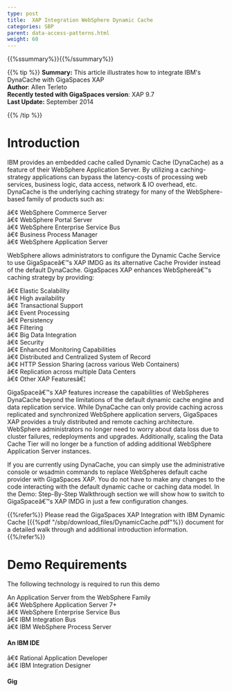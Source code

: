 ```yaml
---
type: post
title:  XAP Integration WebSphere Dynamic Cache
categories: SBP
parent: data-access-patterns.html
weight: 60
---
```


{{%ssummary%}}{{%/ssummary%}}

{{% tip %}}
**Summary:** This article illustrates how to integrate IBM's DynaCache with GigaSpaces XAP <br/>
**Author**: Allen Terleto<br/>
**Recently tested with GigaSpaces version**: XAP 9.7<br/>
**Last Update:** September 2014<br/>

{{% /tip %}}



# Introduction
IBM provides an embedded cache called Dynamic Cache (DynaCache) as a feature of their WebSphere Application Server. By utilizing a caching-strategy applications can bypass the latency-costs of processing web services, business logic, data access, network & IO overhead, etc. DynaCache is the underlying caching strategy for many of the WebSphere-based family of products such as:

â€¢	WebSphere Commerce Server <br>
â€¢	WebSphere Portal Server  <br>
â€¢	WebSphere Enterprise Service Bus <br>
â€¢	Business Process Manager    <br>
â€¢	WebSphere Application Server

WebSphere allows administrators to configure the Dynamic Cache Service to use GigaSpaceâ€™s XAP IMDG as its alternative Cache Provider instead of the default DynaCache. GigaSpaces XAP enhances WebSphereâ€™s caching strategy by providing:

â€¢	Elastic Scalability <br>
â€¢	High availability <br>
â€¢	Transactional Support <br>
â€¢	Event Processing <br>
â€¢	Persistency <br>
â€¢	Filtering   <br>
â€¢	Big Data Integration  <br>
â€¢	Security       <br>
â€¢	Enhanced Monitoring Capabilities <br>
â€¢	Distributed and Centralized System of Record  <br>
â€¢	HTTP Session Sharing (across various Web Containers) <br>
â€¢	Replication across multiple Data Centers<br>
â€¢	Other XAP Featuresâ€¦

GigaSpaceâ€™s XAP features increase the capabilities of WebSpheres DynaCache beyond the limitations of the default dynamic cache engine and data replication service. While DynaCache can only provide caching across replicated and synchronized WebSphere application servers, GigaSpaces XAP provides a truly distributed and remote caching architecture. WebSphere administrators no longer need to worry about data loss due to cluster failures, redeployments and upgrades. Additionally, scaling the Data Cache Tier will no longer be a function of adding additional WebSphere Application Server instances.

If you are currently using DynaCache, you can simply use the administrative console or wsadmin commands to replace WebSpheres default cache provider with GigaSpaces XAP. You do not have to make any changes to the code interacting with the default dynamic cache or caching data model. In the Demo: Step-By-Step Walkthrough section we will show how to switch to GigaSpaceâ€™s XAP IMDG in just a few configuration changes.

{{%refer%}}
Please read the GigaSpaces XAP Integration with IBM Dynamic Cache [{{%pdf "/sbp/download_files/DynamicCache.pdf"%}} document for a detailed walk through and additional introduction information.
{{%/refer%}}





# Demo Requirements

The following technology is required to run this demo

An Application Server from the WebSphere Family <br>
â€¢	WebSphere Application Server 7+    <br>
â€¢	WebSphere Enterprise Service Bus  <br>
â€¢	IBM Integration Bus  <br>
â€¢	IBM WebSphere Process Server

#### An IBM IDE<br>
â€¢	Rational Application Developer<br>
â€¢	IBM Integration Designer

#### Gig

